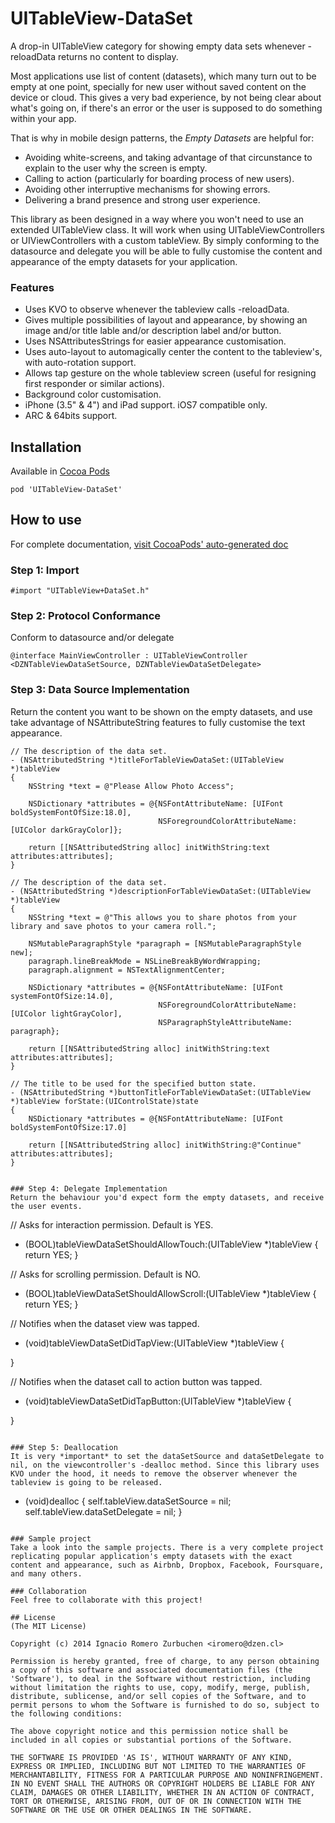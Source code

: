 UITableView-DataSet
===================

A drop-in UITableView category for showing empty data sets whenever -reloadData returns no content to display.

Most applications use list of content (datasets), which many turn out to be empty at one point, specially for new user without saved content on the device or cloud. This gives a very bad experience, by not being clear about what's going on, if there's an error or the user is supposed to do something within your app.

That is why in mobile design patterns, the *Empty Datasets* are helpful for:
- Avoiding white-screens, and taking advantage of that circunstance to explain to the user why the screen is empty.
- Calling to action (particularly for boarding process of new users).
- Avoiding other interruptive mechanisms for showing errors.
- Delivering a brand presence and strong user experience.

This library as been designed in a way where you won't need to use an extended UITableView class. It will work when using UITableViewControllers or UIViewControllers with a custom tableView.
By simply conforming to the datasource and delegate you will be able to fully customise the content and appearance of the empty datasets for your application.

### Features
* Uses KVO to observe whenever the tableview calls -reloadData.
* Gives multiple possibilities of layout and appearance, by showing an image and/or title lable and/or description label and/or button.
* Uses NSAttributesStrings for easier appearance customisation.
* Uses auto-layout to automagically center the content to the tableview's, with auto-rotation support.
* Allows tap gesture on the whole tableview screen (useful for resigning first responder or similar actions).
* Background color customisation.
* iPhone (3.5" & 4") and iPad support. iOS7 compatible only.
* ARC & 64bits support.

## Installation

Available in [Cocoa Pods](http://cocoapods.org/?q=UITableView-DataSet)
```
pod 'UITableView-DataSet'
```

## How to use
For complete documentation, [visit CocoaPods' auto-generated doc](http://cocoadocs.org/docsets/UITableView-DataSet/)

### Step 1: Import
```
#import "UITableView+DataSet.h"
```

### Step 2: Protocol Conformance
Conform to datasource and/or delegate
```
@interface MainViewController : UITableViewController <DZNTableViewDataSetSource, DZNTableViewDataSetDelegate>
```

### Step 3: Data Source Implementation
Return the content you want to be shown on the empty datasets, and use take advantage of NSAttributeString features to fully customise the text appearance.

```
// The description of the data set.
- (NSAttributedString *)titleForTableViewDataSet:(UITableView *)tableView
{
    NSString *text = @"Please Allow Photo Access";
    
    NSDictionary *attributes = @{NSFontAttributeName: [UIFont boldSystemFontOfSize:18.0],
                                 NSForegroundColorAttributeName: [UIColor darkGrayColor]};
    
    return [[NSAttributedString alloc] initWithString:text attributes:attributes];
}

// The description of the data set.
- (NSAttributedString *)descriptionForTableViewDataSet:(UITableView *)tableView
{
    NSString *text = @"This allows you to share photos from your library and save photos to your camera roll.";
    
    NSMutableParagraphStyle *paragraph = [NSMutableParagraphStyle new];
    paragraph.lineBreakMode = NSLineBreakByWordWrapping;
    paragraph.alignment = NSTextAlignmentCenter;
    
    NSDictionary *attributes = @{NSFontAttributeName: [UIFont systemFontOfSize:14.0],
                                 NSForegroundColorAttributeName: [UIColor lightGrayColor],
                                 NSParagraphStyleAttributeName: paragraph};
                                 
    return [[NSAttributedString alloc] initWithString:text attributes:attributes];                      
}

// The title to be used for the specified button state.
- (NSAttributedString *)buttonTitleForTableViewDataSet:(UITableView *)tableView forState:(UIControlState)state
{
    NSDictionary *attributes = @{NSFontAttributeName: [UIFont boldSystemFontOfSize:17.0]

    return [[NSAttributedString alloc] initWithString:@"Continue" attributes:attributes];
}


### Step 4: Delegate Implementation
Return the behaviour you'd expect form the empty datasets, and receive the user events.

```
// Asks for interaction permission. Default is YES.
- (BOOL)tableViewDataSetShouldAllowTouch:(UITableView *)tableView
{
    return YES;
}

// Asks for scrolling permission. Default is NO.
- (BOOL)tableViewDataSetShouldAllowScroll:(UITableView *)tableView
{
    return YES;
}

// Notifies when the dataset view was tapped.
- (void)tableViewDataSetDidTapView:(UITableView *)tableView
{
    
}

// Notifies when the dataset call to action button was tapped.
- (void)tableViewDataSetDidTapButton:(UITableView *)tableView
{
    
}
```

### Step 5: Deallocation
It is very *important* to set the dataSetSource and dataSetDelegate to nil, on the viewcontroller's -dealloc method. Since this library uses KVO under the hood, it needs to remove the observer whenever the tableview is going to be released.

```
- (void)dealloc
{
    self.tableView.dataSetSource = nil;
    self.tableView.dataSetDelegate = nil;
}
```

### Sample project
Take a look into the sample projects. There is a very complete project replicating popular application's empty datasets with the exact content and appearance, such as Airbnb, Dropbox, Facebook, Foursquare, and many others.

### Collaboration
Feel free to collaborate with this project!

## License
(The MIT License)

Copyright (c) 2014 Ignacio Romero Zurbuchen <iromero@dzen.cl>

Permission is hereby granted, free of charge, to any person obtaining a copy of this software and associated documentation files (the 'Software'), to deal in the Software without restriction, including without limitation the rights to use, copy, modify, merge, publish, distribute, sublicense, and/or sell copies of the Software, and to permit persons to whom the Software is furnished to do so, subject to the following conditions:

The above copyright notice and this permission notice shall be included in all copies or substantial portions of the Software.

THE SOFTWARE IS PROVIDED 'AS IS', WITHOUT WARRANTY OF ANY KIND, EXPRESS OR IMPLIED, INCLUDING BUT NOT LIMITED TO THE WARRANTIES OF MERCHANTABILITY, FITNESS FOR A PARTICULAR PURPOSE AND NONINFRINGEMENT. IN NO EVENT SHALL THE AUTHORS OR COPYRIGHT HOLDERS BE LIABLE FOR ANY CLAIM, DAMAGES OR OTHER LIABILITY, WHETHER IN AN ACTION OF CONTRACT, TORT OR OTHERWISE, ARISING FROM, OUT OF OR IN CONNECTION WITH THE SOFTWARE OR THE USE OR OTHER DEALINGS IN THE SOFTWARE.
